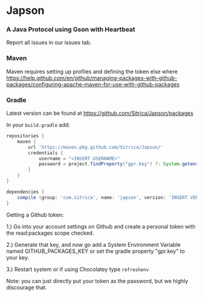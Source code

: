 # Japson
### A Java Protocol using Gson with Heartbeat

Report all issues in our issues tab.

### Maven
Maven requires setting up profiles and defining the token else where https://help.github.com/en/github/managing-packages-with-github-packages/configuring-apache-maven-for-use-with-github-packages

### Gradle
Latest version can be found at https://github.com/Sitrica/Japson/packages

In your `build.gradle` add: 
```groovy
repositories {
	maven {
		url 'https://maven.pkg.github.com/Sitrica/Japson/'
		credentials {
			username = "<INSERT USERNAME>"
			password = project.findProperty("gpr.key") ?: System.getenv("GITHUB_PACKAGES_KEY")
		}
	}
}

dependencies {
	compile (group: 'com.sitrica', name: 'japson', version: 'INSERT VERSION')
}
```
Getting a Github token:

1.) Go into your account settings on Github and create a personal token with the read:packages scope checked.

2.) Generate that key, and now go add a System Environment Variable named GITHUB_PACKAGES_KEY
or set the gradle property "gpr.key" to your key.

3.) Restart system or if using Chocolatey type `refreshenv`

Note: you can just directly put your token as the password, but we highly discourage that.